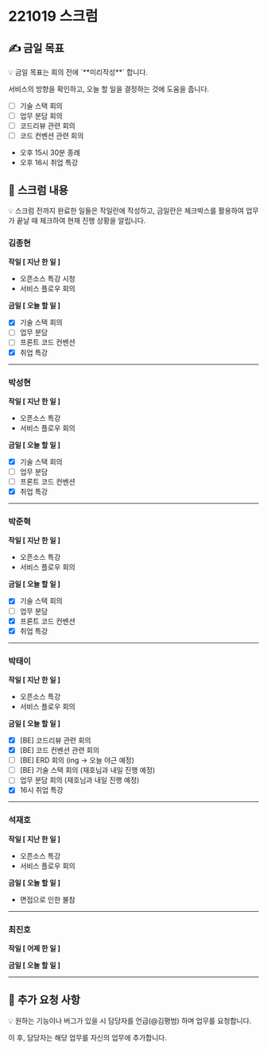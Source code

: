 # 221019 스크럼

## ✍ 금일 목표

<aside>
💡 금일 목표는 회의 전에 `**미리작성**` 합니다.

서비스의 방향을 확인하고, 오늘 할 일을 결정하는 것에 도움을 줍니다.

</aside>

- [ ] 기술 스택 회의
- [ ] 업무 분담 회의
- [ ] 코드리뷰 관련 회의
- [ ] 코드 컨벤션 관련 회의
- 오후 15시 30분 종례
- 오후 16시 취업 특강

## 📑 스크럼 내용

<aside>
💡 스크럼 전까지 완료한 일들은 작일란에 작성하고, 
금일란은 체크박스를 활용하여 업무가 끝날 때 체크하여 현재 진행 상황을 알립니다.

</aside>

### 김종현

**작일 [ 지난 한 일 ]**

- 오픈소스 특강 시청
- 서비스 플로우 회의

**금일 [ 오늘 할 일 ]**

- [x] 기술 스택 회의
- [ ] 업무 분담
- [ ] 프론트 코드 컨벤션
- [x] 취업 특강

---

### 박성현

**작일 [ 지난 한 일 ]**

- 오픈소스 특강
- 서비스 플로우 회의

**금일 [ 오늘 할 일 ]**

- [x] 기술 스택 회의
- [ ] 업무 분담
- [ ] 프론트 코드 컨벤션
- [x] 취업 특강

---

### 박준혁

**작일 [ 지난 한 일 ]**

- 오픈소스 특강
- 서비스 플로우 회의

**금일 [ 오늘 할 일 ]**

- [x] 기술 스택 회의
- [ ] 업무 분담
- [x] 프론트 코드 컨벤션
- [x] 취업 특강

---

### 박태이

**작일 [ 지난 한 일 ]**

- 오픈소스 특강
- 서비스 플로우 회의

**금일 [ 오늘 할 일 ]**

- [x] [BE] 코드리뷰 관련 회의
- [x] [BE] 코드 컨벤션 관련 회의
- [ ] [BE] ERD 회의 (ing → 오늘 야근 예정)
- [ ] [BE] 기술 스택 회의 (재호님과 내일 진행 예정)
- [ ] 업무 분담 회의 (재호님과 내일 진행 예정)
- [x] 16시 취업 특강

---

### 석재호

**작일 [ 지난 한 일 ]**

- 오픈소스 특강
- 서비스 플로우 회의

**금일 [ 오늘 할 일 ]**

- 면접으로 인한 불참

---

### 최진호

**작일 [ 어제 한 일 ]**

**금일 [ 오늘 할 일 ]**

---

## 📢 추가 요청 사항

<aside>
💡 원하는 기능이나 버그가 있을 시 담당자를 언급(@김평범) 하며 업무를 요청합니다.

이 후, 담당자는 해당 업무를 자신의 업무에 추가합니다.

</aside>
